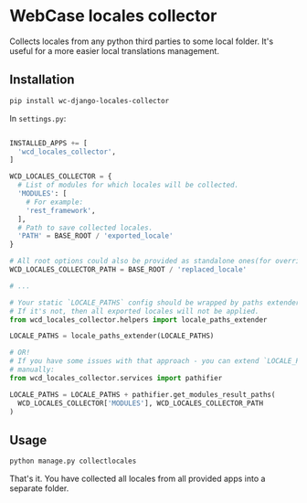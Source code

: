 # WebCase locales collector

Collects locales from any python third parties to some local folder. It's useful for a more easier local translations management.

## Installation

```sh
pip install wc-django-locales-collector
```

In `settings.py`:

```python

INSTALLED_APPS += [
  'wcd_locales_collector',
]

WCD_LOCALES_COLLECTOR = {
  # List of modules for which locales will be collected.
  'MODULES': [
    # For example:
    'rest_framework',
  ],
  # Path to save collected locales.
  'PATH' = BASE_ROOT / 'exported_locale'
}

# All root options could also be provided as standalone ones(for overriding, etc.):
WCD_LOCALES_COLLECTOR_PATH = BASE_ROOT / 'replaced_locale'

# ...

# Your static `LOCALE_PATHS` config should be wrapped by paths extender.
# If it's not, then all exported locales will not be applied.
from wcd_locales_collector.helpers import locale_paths_extender

LOCALE_PATHS = locale_paths_extender(LOCALE_PATHS)

# OR!
# If you have some issues with that approach - you can extend `LOCALE_PATHS`
# manually:
from wcd_locales_collector.services import pathifier

LOCALE_PATHS = LOCALE_PATHS + pathifier.get_modules_result_paths(
  WCD_LOCALES_COLLECTOR['MODULES'], WCD_LOCALES_COLLECTOR_PATH
)
```

## Usage

```python
python manage.py collectlocales
```

That's it. You have collected all locales from all provided apps into a separate folder.
